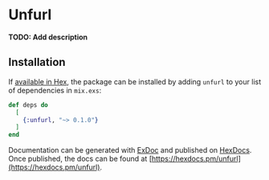 # Unfurl

**TODO: Add description**

## Installation

If [available in Hex](https://hex.pm/docs/publish), the package can be installed
by adding `unfurl` to your list of dependencies in `mix.exs`:

```elixir
def deps do
  [
    {:unfurl, "~> 0.1.0"}
  ]
end
```

Documentation can be generated with [ExDoc](https://github.com/elixir-lang/ex_doc)
and published on [HexDocs](https://hexdocs.pm). Once published, the docs can
be found at [https://hexdocs.pm/unfurl](https://hexdocs.pm/unfurl).

